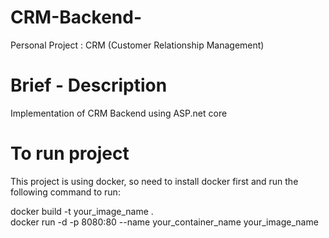 # CRM-Backend-
Personal Project : CRM (Customer Relationship Management) 

# Brief - Description
Implementation of CRM Backend using ASP.net core 

# To run project
This project is using docker, so need to install docker first and run the following command to run: <br/>

docker build -t your_image_name . <br/>
docker run -d -p 8080:80 --name your_container_name your_image_name
